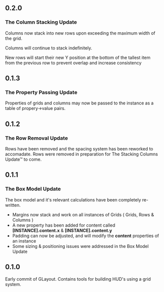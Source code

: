 ## 0.2.0

### The Column Stacking Update

Columns now stack into new rows upon exceeding the maximum width of the grid.

Columns will continue to stack indefinitely.

New rows will start their new Y position at the bottom of the tallest item from the previous row to prevent overlap and increase consistency


## 0.1.3

### The Property Passing Update

Properties of grids and columns may now be passed to the instance as a table of propery->value pairs.


## 0.1.2

### The Row Removal Update

Rows have been removed and the spacing system has been reworked to accomadate.
Rows were removed in preparation for The Stacking Columns Update™ to come.


## 0.1.1

### The Box Model Update

The box model and it's relevant calculations have been completely re-written.

* Margins now stack and work on all instances of Grids ( Grids, Rows & Columns )
* A new property has been added for content called **[INSTANCE].content.x** & **[INSTANCE].content.y**
* Padding can now be adjusted, and will modify the **content** properties of an instance
* Some sizing & positioning issues were addressed in the Box Model Update


## 0.1.0

Early commit of GLayout. Contains tools for building HUD's using a grid system.